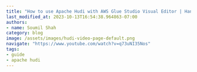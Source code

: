 ```yaml
---
title: "How to use Apache Hudi with AWS Glue Studio Visual Editor | Hands on Lab"
last_modified_at: 2023-10-13T16:54:38.964863-07:00
authors:
- name: Soumil Shah
category: blog
image: /assets/images/hudi-video-page-default.png
navigate: "https://www.youtube.com/watch?v=q73uNI35Nos"
tags:
- guide
- apache hudi
---
```

